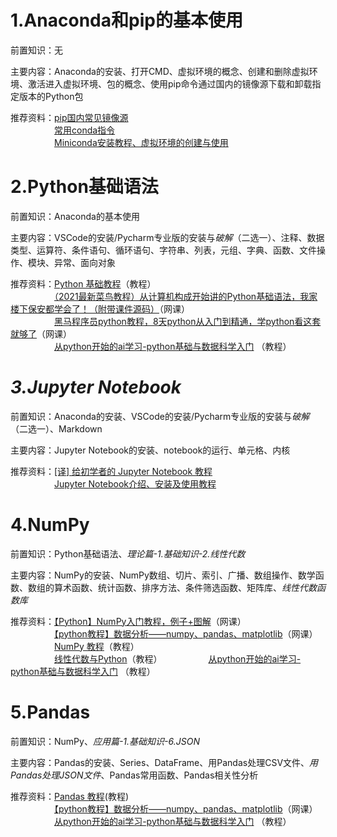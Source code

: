# 1.Anaconda和pip的基本使用
前置知识：无

主要内容：Anaconda的安装、打开CMD、虚拟环境的概念、创建和删除虚拟环境、激活进入虚拟环境、包的概念、使用pip命令通过国内的镜像源下载和卸载指定版本的Python包

推荐资料：[pip国内常见镜像源](https://github.com/Discrete-Mathematics/Flandre-Blog/blob/main/pip%E5%9B%BD%E5%86%85%E5%B8%B8%E8%A7%81%E9%95%9C%E5%83%8F%E6%BA%90.md)  
　　　　　[常用conda指令](https://github.com/Discrete-Mathematics/Flandre-Blog/blob/main/%E5%B8%B8%E7%94%A8conda%E6%8C%87%E4%BB%A4.md)  
　　　　　[Miniconda安装教程、虚拟环境的创建与使用](https://blog.csdn.net/qq_62928482/article/details/139641905?spm=1001.2014.3001.550)  

# 2.Python基础语法
前置知识：Anaconda的基本使用

主要内容：VSCode的安装/Pycharm专业版的安装与*破解*（二选一）、注释、数据类型、运算符、条件语句、循环语句、字符串、列表，元组、字典、函数、文件操作、模块、异常、面向对象

推荐资料：[Python 基础教程](https://www.runoob.com/python/python-object.html)（教程）  
　　　　　[（2021最新菜鸟教程）从计算机构成开始讲的Python基础语法，我家楼下保安都学会了！（附带课件源码）](https://www.bilibili.com/video/BV1Y64y1r7Pu/?spm_id_from=333.999.0.0)（网课）  
　　　　　[黑马程序员python教程，8天python从入门到精通，学python看这套就够了](https://www.bilibili.com/video/BV1qW4y1a7fU/?spm_id_from=333.999.0.0&vd_source=8f7be58fae99de36e73582d589f00ca1)（网课）  
　　　　　[从python开始的ai学习-python基础与数据科学入门](https://github.com/Discrete-Mathematics/ai-self-learning/tree/main/%E4%BB%8Epython%E5%BC%80%E5%A7%8B%E7%9A%84ai%E5%AD%A6%E4%B9%A0/python%E5%9F%BA%E7%A1%80%E4%B8%8E%E6%95%B0%E6%8D%AE%E7%A7%91%E5%AD%A6%E5%85%A5%E9%97%A8) （教程）

# *3.Jupyter Notebook*
前置知识：Anaconda的安装、VSCode的安装/Pycharm专业版的安装与*破解*（二选一）、Markdown

主要内容：Jupyter Notebook的安装、notebook的运行、单元格、内核

推荐资料：[[译] 给初学者的 Jupyter Notebook 教程](https://zhuanlan.zhihu.com/p/36858283)  
　　　　　[Jupyter Notebook介绍、安装及使用教程](https://zhuanlan.zhihu.com/p/33105153)

# 4.NumPy
前置知识：Python基础语法、*理论篇-1.基础知识-2.线性代数*

主要内容：NumPy的安装、NumPy数组、切片、索引、广播、数组操作、数学函数、数组的算术函数、统计函数、排序方法、条件筛选函数、矩阵库、*线性代数函数库*

推荐资料：[【Python】NumPy入门教程，例子+图解](https://www.bilibili.com/video/BV1yq4y137w7/?spm_id_from=333.999.0.0&vd_source=8f7be58fae99de36e73582d589f00ca1)（网课）  
　　　　　[【python教程】数据分析——numpy、pandas、matplotlib](https://www.bilibili.com/video/BV1hx411d7jb/?spm_id_from=333.999.0.0&vd_source=8f7be58fae99de36e73582d589f00ca1)（网课）  
　　　　　[NumPy 教程](https://www.runoob.com/numpy/numpy-tutorial.html)（教程）  
　　　　　[线性代数与Python](https://github.com/Discrete-Mathematics/ai-self-learning/blob/main/3.%E7%BC%96%E7%A8%8B%E7%AF%87/%E8%A1%A5%E5%85%85%E8%B5%84%E6%96%99/%E7%BA%BF%E6%80%A7%E4%BB%A3%E6%95%B0%E4%B8%8EPython.md)（教程）
　　　　　[从python开始的ai学习-python基础与数据科学入门](https://github.com/Discrete-Mathematics/ai-self-learning/tree/main/%E4%BB%8Epython%E5%BC%80%E5%A7%8B%E7%9A%84ai%E5%AD%A6%E4%B9%A0/python%E5%9F%BA%E7%A1%80%E4%B8%8E%E6%95%B0%E6%8D%AE%E7%A7%91%E5%AD%A6%E5%85%A5%E9%97%A8) （教程）

# 5.Pandas
前置知识：NumPy、*应用篇-1.基础知识-6.JSON*

主要内容：Pandas的安装、Series、DataFrame、用Pandas处理CSV文件、*用Pandas处理JSON文件*、Pandas常用函数、Pandas相关性分析

推荐资料：[Pandas 教程](https://www.runoob.com/pandas/pandas-correlations.html)(教程)  
　　　　　[【python教程】数据分析——numpy、pandas、matplotlib](https://www.bilibili.com/video/BV1hx411d7jb/?spm_id_from=333.999.0.0&vd_source=8f7be58fae99de36e73582d589f00ca1)（网课） 
　　　　　[从python开始的ai学习-python基础与数据科学入门](https://github.com/Discrete-Mathematics/ai-self-learning/tree/main/%E4%BB%8Epython%E5%BC%80%E5%A7%8B%E7%9A%84ai%E5%AD%A6%E4%B9%A0/python%E5%9F%BA%E7%A1%80%E4%B8%8E%E6%95%B0%E6%8D%AE%E7%A7%91%E5%AD%A6%E5%85%A5%E9%97%A8) （教程）
